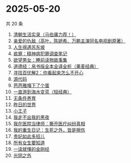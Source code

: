 # 2025-05-20

共 20 条

<!-- BEGIN WEREAD -->
<!-- 最后更新时间 2025-05-20 00:15:40 +0800 -->
1. [清朝生活实录（马伯庸力荐！）](https://weread.qq.com/web/bookDetail/02032fa0813ab9eedg017ef7)
1. [亲爱的仇敌（高叶、陈妍希、万鹏主演同名电视剧原著）](https://weread.qq.com/web/bookDetail/f2b329a0813ab9f0bg010100)
1. [人生得遇苏东坡](https://weread.qq.com/web/bookDetail/3e4329d0813ab9e2bg013519)
1. [疯罪：精神病犯罪调查笔记](https://weread.qq.com/web/bookDetail/64432c20813ab9ec0g01849d)
1. [欲望男女：睡前读物故事集](https://weread.qq.com/web/bookDetail/d8432fa0813ab9ee8g0179f4)
1. [道德经：帛书版全本全译全析（果麦经典）](https://weread.qq.com/web/bookDetail/63632e70813ab8edbg016f79)
1. [寻找百忧解2：你看起来怎么不开心](https://weread.qq.com/web/bookDetail/80a32730813ab9ebbg0103a4)
1. [源代码](https://weread.qq.com/web/bookDetail/b7932540813ab9ecdg014812)
1. [芭芭雅嘎下了个蛋](https://weread.qq.com/web/bookDetail/4a732c90813ab9eb3g019cdc)
1. [一直游到海水变蓝（轻经典）](https://weread.qq.com/web/bookDetail/0f8320a0813ab9ec2g0178a6)
1. [无条件养育](https://weread.qq.com/web/bookDetail/27b327b05e44c227b752c9d)
1. [昨日的世界](https://weread.qq.com/web/bookDetail/80a324f0716b1a6480af682)
1. [小王子](https://weread.qq.com/web/bookDetail/62a32bd0726a673262afe98)
1. [我走不出我的黑夜](https://weread.qq.com/web/bookDetail/36932a20813ab9ee8g015d45)
1. [我在医院当律师：撕开医疗纠纷真相](https://weread.qq.com/web/bookDetail/01132370813ab9ea5g01964a)
1. [我的重生日记：生死之外，皆是擦伤](https://weread.qq.com/web/bookDetail/d7432640813ab9560g013cc5)
1. [贵妃如此多招儿](https://weread.qq.com/web/bookDetail/56d32190813ab9eb8g0102fa)
1. [所有女生要知道](https://weread.qq.com/web/bookDetail/36a325d0813ab89dbg0128d1)
1. [一读就懂的金刚经](https://weread.qq.com/web/bookDetail/0a232c70813ab9d9bg012217)
1. [光阴之外](https://weread.qq.com/web/bookDetail/72e325c0727d77d472e6ff7)
<!-- END WEREAD -->